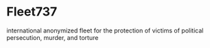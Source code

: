 # Fleet737
international anonymized fleet for the protection of victims of political persecution, murder, and torture 
